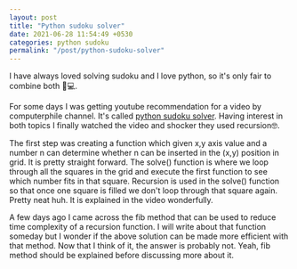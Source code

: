 ```yaml
---
layout: post
title: "Python sudoku solver"
date: 2021-06-28 11:54:49 +0530
categories: python sudoku
permalink: "/post/python-sudoku-solver"
---
```


I have always loved solving sudoku and I love python, so it's only fair to combine both 🏁💻.

For some days I was getting youtube recommendation for a video by computerphile channel. It's called [python sudoku solver](https://www.youtube.com/watch?v=G_UYXzGuqvM). Having interest in both topics I finally watched the video and shocker they used recursion🤓.

The first step was creating a function which given x,y axis value and a number n can determine whether n can be inserted in the (x,y) position in grid. It is pretty straight forward. The solve() function is where we loop through all the squares in the grid and execute the first function to see which number fits in that square. Recursion is used in the solve() function so that once one square is filled we don't loop through that square again. Pretty neat huh. It is explained in the video wonderfully.

A few days ago I came across the fib method that can be used to reduce time complexity of a recursion function. I will write about that function someday but I wonder if the above solution can be made more efficient with that method. Now that I think of it, the answer is probably not. Yeah, fib method should be explained before discussing more about it.
